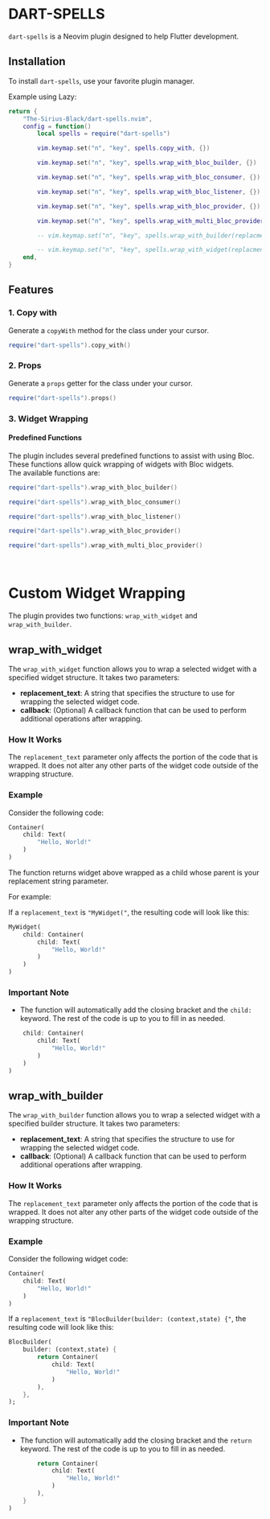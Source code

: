 # DART-SPELLS

`dart-spells` is a Neovim plugin designed to help Flutter development.

## Installation

To install `dart-spells`, use your favorite plugin manager. 

Example using Lazy:

```lua
return {
	"The-Sirius-Black/dart-spells.nvim",
	config = function()
		local spells = require("dart-spells")

		vim.keymap.set("n", "key", spells.copy_with, {})

		vim.keymap.set("n", "key", spells.wrap_with_bloc_builder, {})

		vim.keymap.set("n", "key", spells.wrap_with_bloc_consumer, {})

		vim.keymap.set("n", "key", spells.wrap_with_bloc_listener, {})

		vim.keymap.set("n", "key", spells.wrap_with_bloc_provider, {})

		vim.keymap.set("n", "key", spells.wrap_with_multi_bloc_provider, {})

		-- vim.keymap.set("n", "key", spells.wrap_with_builder(replacment_text, callback), {})

		-- vim.keymap.set("n", "key", spells.wrap_with_widget(replacment_text, callback), {})
	end,
}
```

## Features

### 1. Copy with

Generate a `copyWith` method for the class under your cursor.

```lua
require("dart-spells").copy_with()
```

### 2. Props

Generate a `props` getter for the class under your cursor.

```lua
require("dart-spells").props()
```

### 3. Widget Wrapping       

#### Predefined Functions 

The plugin includes several predefined functions to assist with using Bloc.<br>
These functions allow quick wrapping of widgets with Bloc widgets.<br>
The available functions are:

```lua
require("dart-spells").wrap_with_bloc_builder()
```

```lua
require("dart-spells").wrap_with_bloc_consumer()
```

```lua
require("dart-spells").wrap_with_bloc_listener()
```

```lua
require("dart-spells").wrap_with_bloc_provider()
```

```lua
require("dart-spells").wrap_with_multi_bloc_provider()
```
<br>

# Custom Widget Wrapping

The plugin provides two functions: `wrap_with_widget` and `wrap_with_builder`.

## wrap_with_widget

The `wrap_with_widget` function allows you to wrap a selected widget with a specified widget structure. It takes two parameters:

- **replacement_text**: A string that specifies the structure to use for wrapping the selected widget code.
- **callback**: (Optional) A callback function that can be used to perform additional operations after wrapping.

### How It Works

The `replacement_text` parameter only affects the portion of the code that is wrapped. It does not alter any other parts of the widget code outside of the wrapping structure.

### Example

Consider the following  code:

```dart
Container(
    child: Text(
        "Hello, World!"
    )
)
```
The function returns widget above wrapped as a child whose parent is  your replacement string parameter.

For example:

If a `replacement_text` is `"MyWidget("`, the resulting code will look like this:

```dart
MyWidget(
    child: Container(
        child: Text(
            "Hello, World!"
        )
    )
)
```


### Important Note

- The function will automatically add the closing bracket and the `child:` keyword. The rest of the code is up to you to fill in as needed.


```dart
    child: Container(
        child: Text(
            "Hello, World!"
        )
    )
)
```

## wrap_with_builder

The `wrap_with_builder` function allows you to wrap a selected widget with a specified builder structure. It takes two parameters:

- **replacement_text**: A string that specifies the structure to use for wrapping the selected widget code.
- **callback**: (Optional) A callback function that can be used to perform additional operations after wrapping.

### How It Works

The `replacement_text` parameter only affects the portion of the code that is wrapped. It does not alter any other parts of the widget code outside of the wrapping structure.

### Example

Consider the following widget code:

```dart
Container(
    child: Text(
        "Hello, World!"
    )
)
```

If  a `replacement_text` is `"BlocBuilder(builder: (context,state) {"`, the resulting code will look like this:

```dart
BlocBuilder(
    builder: (context,state) {
        return Container(
            child: Text(
                "Hello, World!"
            )   
        ),
    },
);
```

### Important Note

- The function will automatically add the closing bracket and the `return` keyword. The rest of the code is up to you to fill in as needed.


```dart
        return Container(
            child: Text(
                "Hello, World!"
            )
        ),
    }
)
```
